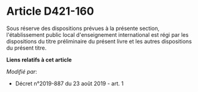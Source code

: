 # Article D421-160

Sous réserve des dispositions prévues à la présente section, l'établissement public local d'enseignement international est
régi par les dispositions du titre préliminaire du présent livre et les autres dispositions du présent titre.

**Liens relatifs à cet article**

_Modifié par_:

  - Décret n°2019-887 du 23 août 2019 - art. 1

